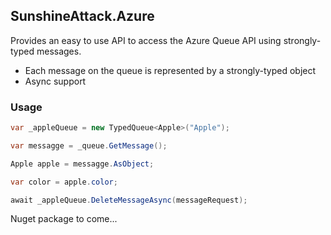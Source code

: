 SunshineAttack.Azure
----------------------------

Provides an easy to use API to access the Azure Queue API using strongly-typed messages.

* Each message on the queue is represented by a strongly-typed object
* Async support


### Usage
```csharp
var _appleQueue = new TypedQueue<Apple>("Apple");

var messagge = _queue.GetMessage();

Apple apple = messagge.AsObject;

var color = apple.color;

await _appleQueue.DeleteMessageAsync(messageRequest);
```


Nuget package to come...

	


